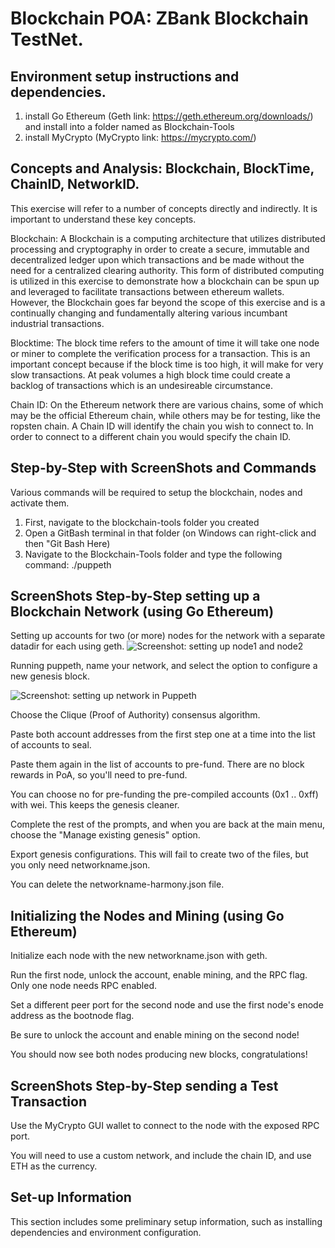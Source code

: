 # Blockchain POA: ZBank Blockchain TestNet. 


##  Environment setup instructions and dependencies.

1) install Go Ethereum (Geth link: https://geth.ethereum.org/downloads/) and install into a folder named as Blockchain-Tools
2) install MyCrypto (MyCrypto link: https://mycrypto.com/) 



## Concepts and Analysis: Blockchain, BlockTime, ChainID, NetworkID.

This exercise will refer to a number of concepts directly and indirectly. It is important to understand these key concepts. 

Blockchain: A Blockchain is a computing architecture that utilizes distributed processing and cryptography in order to create a secure, immutable and decentralized ledger upon which transactions and be made without the need for a centralized clearing authority. This form of distributed computing is utilized in this exercise to demonstrate how a blockchain can be spun up and leveraged to facilitate transactions between ethereum wallets. However, the Blockchain goes far beyond the scope of this exercise and is a continually changing and fundamentally altering various incumbant industrial transactions. 

Blocktime: The block time refers to the amount of time it will take one node or miner to complete the verification process for a transaction. This is an important concept because if the block time is too high, it will make for very slow transactions. At peak volumes a high block time could create a backlog of transactions which is an undesireable circumstance. 

Chain ID: On the Ethereum network there are various chains, some of which may be the official Ethereum chain, while others may be for testing, like the ropsten chain. A Chain ID will identify the chain you wish to connect to. In order to connect to a different chain you would specify the chain ID.  

## Step-by-Step with ScreenShots and Commands 

Various commands will be required to setup the blockchain, nodes and activate them. 

1) First, navigate to the blockchain-tools folder you created 
2) Open a GitBash terminal in that folder (on Windows can right-click and then "Git Bash Here) 
3) Navigate to the Blockchain-Tools folder and type the following command: ./puppeth


## ScreenShots Step-by-Step setting up a Blockchain Network (using Go Ethereum)  


Setting up accounts for two (or more) nodes for the network with a separate datadir for each using geth.
![Screenshot: setting up node1 and node2](https://github.com/benjaminweymouth/Blockchain-Work/blob/main/POA%20Development%20Chain/Screenshots/benjamincoin/Capture6.PNG)

Running puppeth, name your network, and select the option to configure a new genesis block.

![Screenshot: setting up network in Puppeth](https://github.com/benjaminweymouth/Blockchain-Work/blob/main/POA%20Development%20Chain/Screenshots/benjamincoin/Capture1.PNG)



Choose the Clique (Proof of Authority) consensus algorithm.


Paste both account addresses from the first step one at a time into the list of accounts to seal.


Paste them again in the list of accounts to pre-fund. There are no block rewards in PoA, so you'll need to pre-fund.


You can choose no for pre-funding the pre-compiled accounts (0x1 .. 0xff) with wei. This keeps the genesis cleaner.


Complete the rest of the prompts, and when you are back at the main menu, choose the "Manage existing genesis" option.


Export genesis configurations. This will fail to create two of the files, but you only need networkname.json.


You can delete the networkname-harmony.json file.


## Initializing the Nodes and Mining  (using Go Ethereum)  


Initialize each node with the new networkname.json with geth.


Run the first node, unlock the account, enable mining, and the RPC flag. Only one node needs RPC enabled.


Set a different peer port for the second node and use the first node's enode address as the bootnode flag.


Be sure to unlock the account and enable mining on the second node!


You should now see both nodes producing new blocks, congratulations!



## ScreenShots Step-by-Step sending a Test Transaction 


Use the MyCrypto GUI wallet to connect to the node with the exposed RPC port.


You will need to use a custom network, and include the chain ID, and use ETH as the currency.

## Set-up Information 
This section includes some preliminary setup information, such as installing dependencies and environment configuration.


